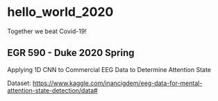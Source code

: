 # hello_world_2020
Together we beat Covid-19!

## EGR 590 - Duke 2020 Spring
Applying 1D CNN to Commercial EEG Data to Determine Attention State

Dataset:
https://www.kaggle.com/inancigdem/eeg-data-for-mental-attention-state-detection/data#
